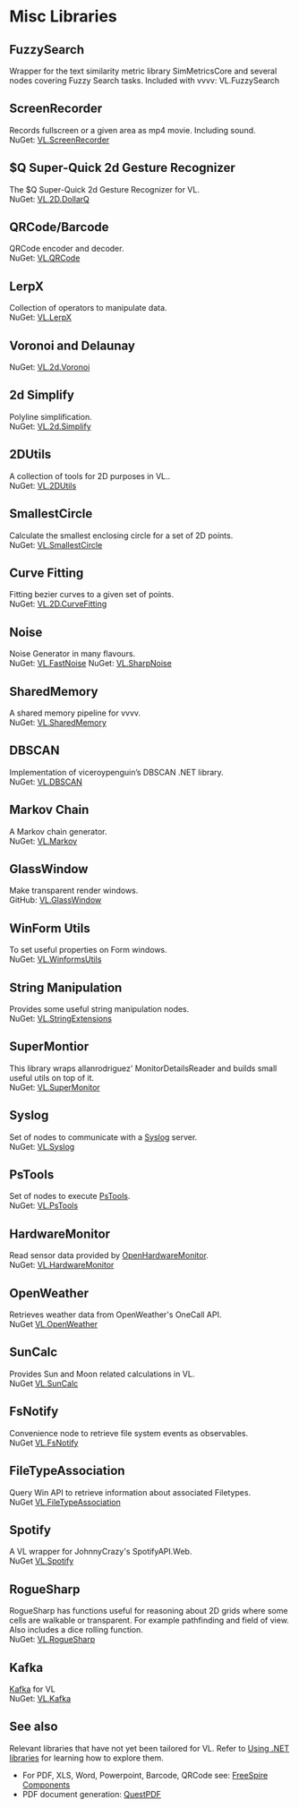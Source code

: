 # Misc Libraries

## FuzzySearch
Wrapper for the text similarity metric library SimMetricsCore and several nodes covering Fuzzy Search tasks. Included with vvvv: VL.FuzzySearch

## ScreenRecorder
Records fullscreen or a given area as mp4 movie. Including sound.  
NuGet: [VL.ScreenRecorder](https://www.nuget.org/packages/VL.ScreenRecorder)

## $Q Super-Quick 2d Gesture Recognizer
The $Q Super-Quick 2d Gesture Recognizer for VL.  
NuGet: [VL.2D.DollarQ](https://www.nuget.org/packages/VL.2D.DollarQ)

## QRCode/Barcode 
QRCode encoder and decoder.  
NuGet: [VL.QRCode](https://www.nuget.org/packages/VL.QRCode)

## LerpX
Collection of operators to manipulate data.  
NuGet: [VL.LerpX](https://www.nuget.org/packages/VL.LerpX)

## Voronoi and Delaunay
NuGet: [VL.2d.Voronoi](https://www.nuget.org/packages/VL.2d.Voronoi)

## 2d Simplify
Polyline simplification.  
NuGet: [VL.2d.Simplify](https://www.nuget.org/packages/VL.2D.Simplify/)

## 2DUtils
A collection of tools for 2D purposes in VL..  
NuGet: [VL.2DUtils](https://www.nuget.org/packages/VL.2DUtils)

## SmallestCircle
Calculate the smallest enclosing circle for a set of 2D points.  
NuGet: [VL.SmallestCircle](https://www.nuget.org/packages/VL.SmallestCircle/)

## Curve Fitting
Fitting bezier curves to a given set of points.  
NuGet: [VL.2D.CurveFitting](https://www.nuget.org/packages/VL.2D.CurveFitting)

## Noise
Noise Generator in many flavours.  
NuGet: [VL.FastNoise](https://www.nuget.org/packages/VL.FastNoise)
NuGet: [VL.SharpNoise](https://www.nuget.org/packages/VL.SharpNoise)

## SharedMemory
A shared memory pipeline for vvvv.  
NuGet: [VL.SharedMemory](https://www.nuget.org/packages/VL.SharedMemory/)

## DBSCAN
Implementation of viceroypenguin’s DBSCAN .NET library.  
NuGet: [VL.DBSCAN](https://www.nuget.org/packages/VL.DBSCAN)

## Markov Chain
A Markov chain generator.  
NuGet: [VL.Markov](https://www.nuget.org/packages/VL.Markov)

## GlassWindow
Make transparent render windows.  
GitHub: [VL.GlassWindow](https://github.com/torinos-yt/VL.GlassWindow)

## WinForm Utils
To set useful properties on Form windows.  
NuGet: [VL.WinformsUtils](https://www.nuget.org/packages/VL.WinFormsUtils)

## String Manipulation
Provides some useful string manipulation nodes.  
NuGet: [VL.StringExtensions](https://www.nuget.org/packages/VL.StringExtensions)

## SuperMontior
This library wraps allanrodriguez' MonitorDetailsReader and builds small useful utils on top of it.  
NuGet: [VL.SuperMonitor](https://www.nuget.org/packages/VL.SuperMonitor/1.0.3-alpha)

## Syslog
Set of nodes to communicate with a [Syslog](https://en.wikipedia.org/wiki/Syslog) server.  
NuGet: [VL.Syslog](https://www.nuget.org/packages/VL.Syslog)

## PsTools
Set of nodes to execute [PsTools](https://docs.microsoft.com/en-us/sysinternals/downloads/pstools).  
NuGet: [VL.PsTools](https://www.nuget.org/packages/VL.PsTools)

## HardwareMonitor
Read sensor data provided by [OpenHardwareMonitor](https://openhardwaremonitor.org/).  
NuGet: [VL.HardwareMonitor](https://www.nuget.org/packages/VL.HardwareMonitor)

## OpenWeather
Retrieves weather data from OpenWeather's OneCall API.  
NuGet [VL.OpenWeather](https://www.nuget.org/packages/VL.OpenWeather)

## SunCalc
Provides Sun and Moon related calculations in VL.  
NuGet [VL.SunCalc](https://www.nuget.org/packages/VL.SunCalc)

## FsNotify
Convenience node to retrieve file system events as observables.  
NuGet [VL.FsNotify](https://www.nuget.org/packages/VL.FsNotify)

## FileTypeAssociation
Query Win API to retrieve information about associated Filetypes.  
NuGet [VL.FileTypeAssociation](https://www.nuget.org/packages/VL.FileTypeAssociation/)

## Spotify
A VL wrapper for JohnnyCrazy's SpotifyAPI.Web.  
NuGet [VL.Spotify](https://www.nuget.org/packages/VL.Spotify)

## RogueSharp
RogueSharp has functions useful for reasoning about 2D grids where some cells are walkable or transparent. For example pathfinding and field of view.
Also includes a dice rolling function.  
NuGet: [VL.RogueSharp](https://vvvv.org/contribution/vl.roguesharp)

## Kafka
[Kafka](https://kafka.apache.org/) for VL  
NuGet: [VL.Kafka](https://www.nuget.org/packages/VL.Kafka)

## See also
Relevant libraries that have not yet been tailored for VL. Refer to [Using .NET libraries](../extending/using-net-libraries.md) for learning how to explore them.
* For PDF, XLS, Word, Powerpoint, Barcode, QRCode see: [FreeSpire Components](https://www.nuget.org/packages?q=freespire)
* PDF document generation: [QuestPDF](https://www.questpdf.com/)
